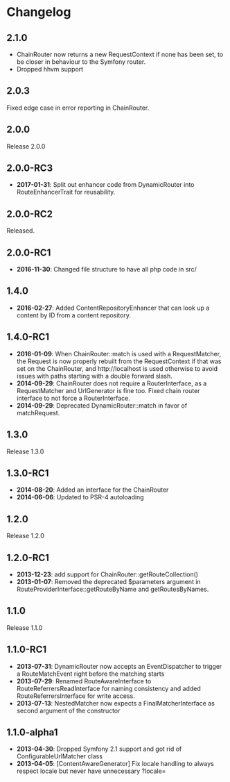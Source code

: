 Changelog
=========

2.1.0
-----

* ChainRouter now returns a new RequestContext if none has been set, to be closer in behaviour to the Symfony router.
* Dropped hhvm support

2.0.3
-----

Fixed edge case in error reporting in ChainRouter.

2.0.0
-----

Release 2.0.0

2.0.0-RC3
---------

 * **2017-01-31**: Split out enhancer code from DynamicRouter into RouteEnhancerTrait for reusability.

2.0.0-RC2
---------

Released.

2.0.0-RC1
---------

 * **2016-11-30**: Changed file structure to have all php code in src/
 
1.4.0
-----

 * **2016-02-27**: Added ContentRepositoryEnhancer that can look up a content by
   ID from a content repository.

1.4.0-RC1
---------

 * **2016-01-09**: When ChainRouter::match is used with a RequestMatcher, the
   Request is now properly rebuilt from the RequestContext if that was set on
   the ChainRouter, and http://localhost is used otherwise to avoid issues with
   paths starting with a double forward slash.
 * **2014-09-29**: ChainRouter does not require a RouterInterface, as a
   RequestMatcher and UrlGenerator is fine too. Fixed chain router interface to
   not force a RouterInterface.
 * **2014-09-29**: Deprecated DynamicRouter::match in favor of matchRequest.

1.3.0
-----

Release 1.3.0

1.3.0-RC1
---------

 * **2014-08-20**: Added an interface for the ChainRouter
 * **2014-06-06**: Updated to PSR-4 autoloading

1.2.0
-----

Release 1.2.0

1.2.0-RC1
---------

 * **2013-12-23**: add support for ChainRouter::getRouteCollection()
 * **2013-01-07**: Removed the deprecated $parameters argument in
   RouteProviderInterface::getRouteByName and getRoutesByNames.

1.1.0
-----

Release 1.1.0

1.1.0-RC1
---------

 * **2013-07-31**: DynamicRouter now accepts an EventDispatcher to trigger a
   RouteMatchEvent right before the matching starts
 * **2013-07-29**: Renamed RouteAwareInterface to RouteReferrersReadInterface
   for naming consistency and added RouteReferrersInterface for write access.
 * **2013-07-13**: NestedMatcher now expects a FinalMatcherInterface as second
   argument of the constructor

1.1.0-alpha1
------------

 * **2013-04-30**: Dropped Symfony 2.1 support and got rid of
   ConfigurableUrlMatcher class
 * **2013-04-05**: [ContentAwareGenerator] Fix locale handling to always respect
   locale but never have unnecessary ?locale=
